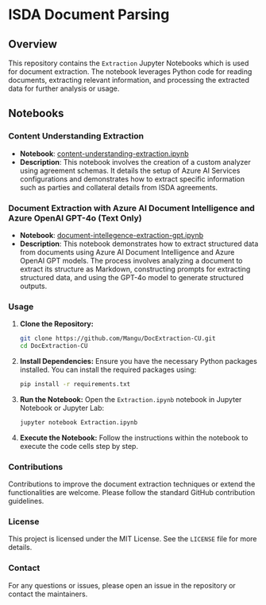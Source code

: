 # ISDA Document Parsing

## Overview
This repository contains the `Extraction` Jupyter Notebooks which is used for document extraction. The notebook leverages Python code for reading documents, extracting relevant information, and processing the extracted data for further analysis or usage.

## Notebooks

### Content Understanding Extraction
- **Notebook**: [content-understanding-extraction.ipynb](https://github.com/Mangu/DocExtraction-CU/blob/main/content-understanding-extraction.ipynb)
- **Description**: This notebook involves the creation of a custom analyzer using agreement schemas. It details the setup of Azure AI Services configurations and demonstrates how to extract specific information such as parties and collateral details from ISDA agreements.

### Document Extraction with Azure AI Document Intelligence and Azure OpenAI GPT-4o (Text Only)
- **Notebook**: [document-intellegence-extraction-gpt.ipynb](https://github.com/Mangu/DocExtraction-CU/blob/main/document-extraction-gpt.ipynb)
- **Description**: This notebook demonstrates how to extract structured data from documents using Azure AI Document Intelligence and Azure OpenAI GPT models. The process involves analyzing a document to extract its structure as Markdown, constructing prompts for extracting structured data, and using the GPT-4o model to generate structured outputs.
  
### Usage
1. **Clone the Repository:**
    ```sh
    git clone https://github.com/Mangu/DocExtraction-CU.git
    cd DocExtraction-CU
    ```

2. **Install Dependencies:**
    Ensure you have the necessary Python packages installed. You can install the required packages using:
    ```sh
    pip install -r requirements.txt
    ```

3. **Run the Notebook:**
    Open the `Extraction.ipynb` notebook in Jupyter Notebook or Jupyter Lab:
    ```sh
    jupyter notebook Extraction.ipynb
    ```

4. **Execute the Notebook:**
    Follow the instructions within the notebook to execute the code cells step by step. 

### Contributions
Contributions to improve the document extraction techniques or extend the functionalities are welcome. Please follow the standard GitHub contribution guidelines.

### License
This project is licensed under the MIT License. See the `LICENSE` file for more details.

### Contact
For any questions or issues, please open an issue in the repository or contact the maintainers.
